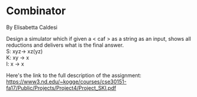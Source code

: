 # Combinator
By Elisabetta Caldesi

Design a simulator which if given a < caf > as a string as an input, shows all reductions and delivers what is the final answer. <br />
S: xyz-> xz(yz) <br />
K: xy -> x <br />
I: x -> x <br />

Here's the link to the full description of the assignment: <br />
https://www3.nd.edu/~kogge/courses/cse30151-fa17/Public/Projects/Project4/Project_SKI.pdf
